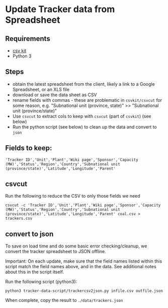 # Update Tracker data from Spreadsheet

## Requirements
* [csv kit](https://csvkit.readthedocs.io/en/latest/)
* Python 3

## Steps
- obtain the latest spreadsheet from the client, likely a link to a Google Spreadsheet, or an XLS file
- download or save the data sheet as CSV 
- rename fields with commas - these are problematic in `csvkit/csvcut` for some reason, e.g. "Subnational unit (province, state)" >> "Subnational unit (province/state)"
- Use `csvcut` to extract cols to keep with `csvcut` (part of `csvkit`) (see below)
- Run the python script (see below) to clean up the data and convert to `json`

## Fields to keep:

```
'Tracker ID','Unit','Plant','Wiki page','Sponsor','Capacity (MW)','Status','Region','Country','Subnational unit (province/state)','Latitude','Longitude','Parent'
```

## csvcut

Run the following to reduce the CSV to only those fields we need
```
csvcut -c 'Tracker ID','Unit','Plant','Wiki page','Sponsor','Capacity (MW)','Status','Region','Country','Subnational unit (province/state)','Latitude','Longitude','Parent' coal.csv > trackers.csv
```

## convert to json

To save on load time and do some basic error checking/cleanup, we convert the tracker spreadsheet to JSON offline. 

Important: On each update, make sure that the field names listed within this script match the field names above, and in the data. See additional notes about this in the script itself. 

Run the following script (python3):
```
python3 tracker-data-script/trackercsv2json.py infile.csv outfile.json
```

When complete, copy the result to `./data/trackers.json`
